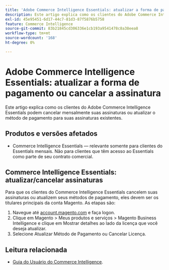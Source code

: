 ```yaml
---
title: 'Adobe Commerce Intelligence Essentials: atualizar a forma de pagamento ou cancelar a assinatura'
description: Este artigo explica como os clientes do Adobe Commerce Intelligence Essentials podem cancelar mensalmente suas assinaturas ou atualizar o método de pagamento para suas assinaturas existentes.
exl-id: 45e95451-6d17-44c7-81d3-87f5876b5758
feature: Commerce Intelligence
source-git-commit: 83b21845cd306336e1cb193a9541478c8a38eea8
workflow-type: tm+mt
source-wordcount: '168'
ht-degree: 0%

---
```


# Adobe Commerce Intelligence Essentials: atualizar a forma de pagamento ou cancelar a assinatura

Este artigo explica como os clientes do Adobe Commerce Intelligence Essentials podem cancelar mensalmente suas assinaturas ou atualizar o método de pagamento para suas assinaturas existentes.

## Produtos e versões afetados

* Commerce Intelligence Essentials — relevante somente para clientes do Essentials mensais. Não para clientes que têm acesso ao Essentials como parte de seu contrato comercial.

## Commerce Intelligence Essentials: atualizar/cancelar assinaturas

Para que os clientes do Commerce Intelligence Essentials cancelem suas assinaturas ou atualizem seus métodos de pagamento, eles devem ser os titulares principais da conta Magento. As etapas são:

1. Navegue até [account.magento.com](https://account.magento.com) e faça logon.
1. Clique em Magento > Meus produtos e serviços > Magento Business Intelligence e clique em Mostrar detalhes ao lado da licença que você deseja atualizar.
1. Selecione Atualizar Método de Pagamento ou Cancelar Licença.

## Leitura relacionada

* [Guia do Usuário do Commerce Intelligence](/docs/commerce-business-intelligence/mbi/guide-overview.html).
